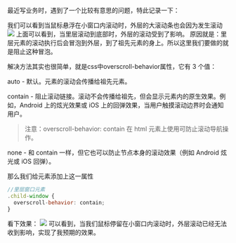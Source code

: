 最近写业务时，遇到了一个比较有意思的问题，特此记录一下：

我们可以看到当鼠标悬浮在小窗口内滚动时，外层的大滚动条也会因为发生滚动
<image src="../img/aseets/scollError.gif"/>
上面可以看到，当里层滚动到底部时，外层的滚动受到了影响。
原因就是：里层元素的滚动执行后会冒泡到外层，到了祖先元素的身上。所以这里我们要做的就是阻止这种冒泡。

解决方法其实也很简单，就是css中overscroll-behavior属性，它有 3 个值：

auto - 默认。元素的滚动会传播给祖先元素。

contain - 阻止滚动链接。滚动不会传播给祖先，但会显示元素内的原生效果。例如，Android 上的炫光效果或 iOS 上的回弹效果，当用户触摸滚动边界时会通知用户。
> 注意：overscroll-behavior: contain 在 html 元素上使用可防止滚动导航操作。

none - 和 contain 一样，但它也可以防止节点本身的滚动效果（例如 Android 炫光或 iOS 回弹）。

那么我们给元素添加上这一属性
```js
//里层窗口元素
.child-window {
  overscroll-behavior: contain;
}
```
看下效果：
<image src="../img/aseets/scollOk.gif"/>
可以看到，当我们鼠标停留在小窗口内滚动时，外层滚动已经无法收到影响，实现了我预期的效果。
